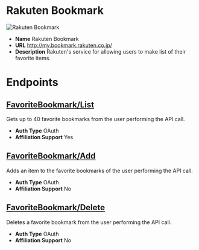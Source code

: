 # Rakuten Bookmark

![Rakuten Bookmark](https://media.antoniotajuelo.com/rakuten/service/logo/rakuten-ichiba.png)
* **Name** Rakuten Bookmark
* **URL** http://my.bookmark.rakuten.co.jp/
* **Description** Rakuten's service for allowing users to make list of their favorite items.

# Endpoints

## [FavoriteBookmark/List](RakutenBookmark/FavoriteBookmarkList)
Gets up to 40 favorite bookmarks from the user performing the API call.
* **Auth Type** OAuth
* **Affiliation Support** Yes

## [FavoriteBookmark/Add](RakutenBookmark/FavoriteBookmarkAdd)
Adds an item to the favorite bookmarks of the user performing the API call.
* **Auth Type** OAuth
* **Affiliation Support** No

## [FavoriteBookmark/Delete](RakutenBookmark/FavoriteBookmarkDelete)
Deletes a favorite bookmark from the user performing the API call.
* **Auth Type** OAuth
* **Affiliation Support** No
